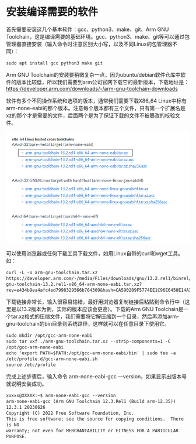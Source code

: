 # 安装编译需要的软件

首先需要安装这几个基本软件：gcc、python3、make、git、Arm GNU Toolchain，这是编译需要的基础环境。gcc、python3、make、git等可以通过包管理器直接安装（输入命令时注意区别大小写，以及不同Linux的包管理器不同）：

```
sudo apt install gcc python3 make git
```

Arm GNU Toolchain的安装要稍微复杂一点，因为ubuntu/debian软件仓库中软件的版本比较低，所以我们需要到arm公司官网下载它的最新版本，下载地址是：
https://developer.arm.com/downloads/-/arm-gnu-toolchain-downloads

软件有多个不同操作系统和选项的版本，通常我们需要下载X86_64 Linux中标有arm-none-eabi的那个版本。注意每个版本都有三个文件，只有第一个扩展名是xz的那个才是需要的文件，后面两个是为了保证下载的文件不被篡改的校验文件。

![](1.png)

可以使用浏览器或任何下载工具下载文件，如用Linux自带的curl和wget工具。如：
```
curl -L -o arm-gnu-toolchain.tar.xz  https://developer.arm.com/-/media/Files/downloads/gnu/13.2.rel1/binrel/arm-gnu-toolchain-13.2.rel1-x86_64-arm-none-eabi.tar.xz?rev=e434b9ea4afc4ed7998329566b764309&hash=CA590209F5774EE1C96E6450E14A3E26
```

下载链接非常长，输入很容易输错，最好用浏览器复制链接后粘贴到命令行中（这里是以13.2版本为例，实际的版本应该会更高）。下载的Arm GNU Toolchain是一个tar.xz格式的压缩文件，我们需要将它解压缩到一个目录，然后再添加arm-gnu-toolchain的bin目录到系统路径，这样就可以在任意目录下使用它。
```
sudo mkdir /opt/gcc-arm-none-eabi
sudo tar vxf ./arm-gnu-toolchain.tar.xz --strip-components=1 -C /opt/gcc-arm-none-eabi
echo 'export PATH=$PATH:/opt/gcc-arm-none-eabi/bin' | sudo tee -a /etc/profile.d/gcc-arm-none-eabi.sh
source /etc/profile
```

完成上述步骤后，输入命令 arm-none-eabi-gcc —version，如果显示出版本号就说明安装成功。
```
xxxxx@XXXXX:~$ arm-none-eabi-gcc --version
arm-none-eabi-gcc (Arm GNU Toolchain 12.3.Rel1 (Build arm-12.35)) 12.3.1 20230626
Copyright (C) 2022 Free Software Foundation, Inc.
This is free software; see the source for copying conditions.  There is NO
warranty; not even for MERCHANTABILITY or FITNESS FOR A PARTICULAR PURPOSE.
```
